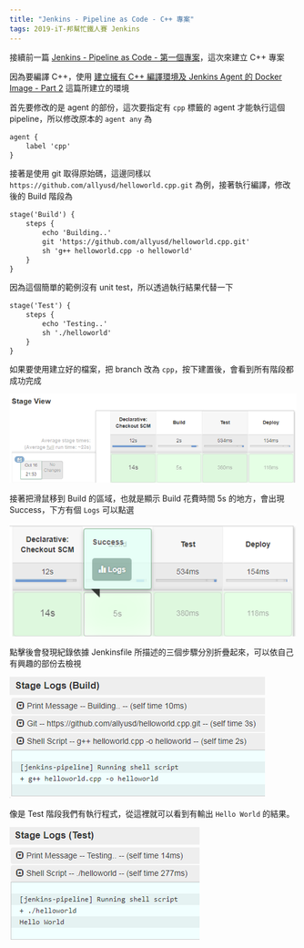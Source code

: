 ```yaml
---
title: "Jenkins - Pipeline as Code - C++ 專案"
tags: 2019-iT-邦幫忙鐵人賽 Jenkins
---
```


接續前一篇 [Jenkins - Pipeline as Code - 第一個專案](https://twblog.hongjianching.com/2018/10/15/jenkins-pipeline-as-code-first-project/)，這次來建立 C++ 專案

因為要編譯 C++，使用 [建立擁有 C++ 編譯環境及 Jenkins Agent 的 Docker Image - Part 2](https://twblog.hongjianching.com/2018/10/13/create-cpp-compiler-with-jenkins-agent-docker-image-part-2/) 這篇所建立的環境

首先要修改的是 agent 的部份，這次要指定有 `cpp` 標籤的 agent 才能執行這個 pipeline，所以修改原本的 `agent any` 為

```
agent {
    label 'cpp'
}
```

接著是使用 git 取得原始碼，這邊同樣以 `https://github.com/allyusd/helloworld.cpp.git` 為例，接著執行編譯，修改後的 Build 階段為

```
stage('Build') {
    steps {
        echo 'Building..'
        git 'https://github.com/allyusd/helloworld.cpp.git'
        sh 'g++ helloworld.cpp -o helloworld'
    }
}
```

因為這個簡單的範例沒有 unit test，所以透過執行結果代替一下

```
stage('Test') {
    steps {
        echo 'Testing..'
        sh './helloworld'
    }
}
```

如果要使用建立好的檔案，把 branch 改為 `cpp`，按下建置後，會看到所有階段都成功完成

![](/assets/images/2018-10-16-jenkins-pipeline-as-code-cpp-project/2018-10-16_22-00-34.png)

接著把滑鼠移到 Build 的區域，也就是顯示 Build 花費時間 5s 的地方，會出現 Success，下方有個 `Logs` 可以點選

![](/assets/images/2018-10-16-jenkins-pipeline-as-code-cpp-project/2018-10-16_22-04-33.png)

點擊後會發現紀錄依據 Jenkinsfile 所描述的三個步驟分別折疊起來，可以依自己有興趣的部份去檢視

![](/assets/images/2018-10-16-jenkins-pipeline-as-code-cpp-project/2018-10-16_22-06-02.png)

像是 Test 階段我們有執行程式，從這裡就可以看到有輸出 `Hello World` 的結果。

![](/assets/images/2018-10-16-jenkins-pipeline-as-code-cpp-project/2018-10-16_22-08-08.png)

